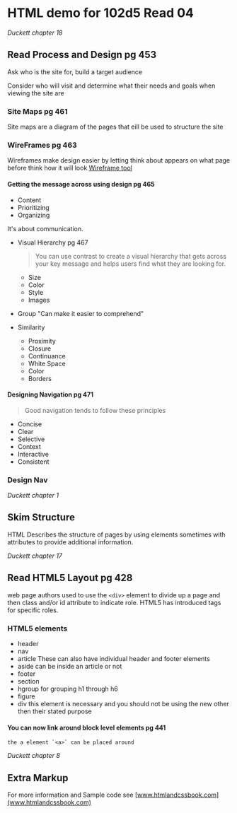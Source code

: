 # HTML demo for 102d5 Read 04

*Duckett chapter 18*
## Read Process and Design pg 453
Ask who is the site for, build a target audience

Consider who will visit and determine what their needs and goals when viewing the site are 

### Site Maps pg 461
Site maps are a diagram of the pages that eill be used to structure the site

### WireFrames pg 463
Wireframes make design easier by letting think about appears on what page before think how it will look
[Wireframe tool](http://lovelycharts.com)

#### Getting the message across using design pg 465
- Content
- Prioritizing
- Organizing

It's about communication.

- Visual Hierarchy pg 467
  > You can use contrast to create a visual hierarchy that gets across your key message and helps users find what they are looking for.

    - Size
    - Color
    - Style
    - Images

- Group "Can make it easier to comprehend"
- Similarity
    + Proximity
    + Closure
    + Continuance
    + White Space
    + Color
    + Borders

#### Designing Navigation pg 471
> Good navigation tends to follow these principles
- Concise
- Clear
- Selective
- Context
- Interactive
- Consistent

### Design Nav

*Duckett chapter 1*
## Skim Structure
HTML Describes the structure of pages by using elements sometimes with attributes to provide additional information.

*Duckett chapter 17*
## Read HTML5 Layout pg 428
web page authors used to use the `<div>` element to divide up a page and then class and/or id attribute to indicate role.  HTML5 has introduced tags for specific roles.

### HTML5 elements
 - header
 - nav
 - article  These can also have individual header and footer elements
 - aside can be inside an article or not
 - footer
 - section
 - hgroup for grouping h1 through h6
 - figure
 - div this element is necessary and you should not be using the new other then their stated purpose

 #### You can now link around block level elements pg 441
    the a element `<a>` can be placed around


*Duckett chapter 8*
## Extra Markup

For more information and Sample code see [www.htmlandcssbook.com](www.htmlandcssbook.com)
